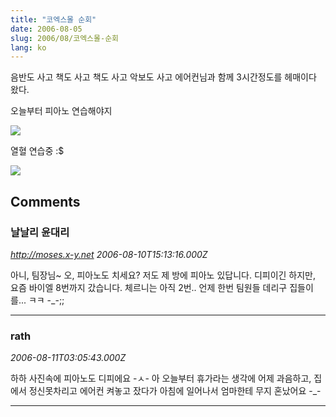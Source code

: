 ```yaml
---
title: "코엑스몰 순회"
date: 2006-08-05
slug: 2006/08/코엑스몰-순회
lang: ko
---
```


음반도 사고
책도 사고 책도 사고
악보도 사고
에어컨님과 함께 3시간정도를 헤매이다 왔다.

오늘부터 피아노 연습해야지

![](/img/060805_SANY0061.jpg)

열혈 연습중 :$

![](/img/rath_piano.jpg)

## Comments

### 날날리 윤대리
*http://moses.x-y.net*
*2006-08-10T15:13:16.000Z*

아니, 팀장님~ 오, 피아노도 치세요? 저도 제 방에 피아노 있답니다. 디피이긴 하지만, 요즘 바이엘 8번까지 갔습니다. 체르니는 아직 2번.. 언제 한번 팀원들 데리구 집들이를... ㅋㅋ -_-;;

---

### rath
*2006-08-11T03:05:43.000Z*

하하 사진속에 피아노도 디피에요 -ㅅ- 아 오늘부터 휴가라는 생각에 어제 과음하고, 집에서 정신못차리고 에어컨 켜놓고 잤다가 아침에 일어나서 엄마한테 무지 혼났어요 -_-

---

